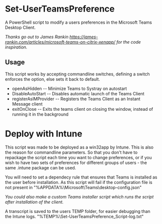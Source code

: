 # Set-UserTeamsPreference

A PowerShell script to modify a users preferences in the Microsoft Teams Desktop Client.

*Thanks go out to James Rankin https://james-rankin.com/articles/microsoft-teams-on-citrix-xenapp/ for the code inspiration.*

## Usage

This script works by accepting commandline switches, defining a switch enforces the option, else sets it back to default.

- openAsHidden
-- Minimize Teams to Systray on autostart
- DisableAutoStart
-- Disables automatic launch of the Teams Client
- registerAsIMProvider
-- Registers the Teams Client as an Instant Message client
- exitOnClose
-- Exits the teams client on closing the window, instead of running it in the background


# Deploy with Intune
This script was made to be deployed as a win32app by Intune.
This is also the reason for commandline parameters.
So that you don't have to repackage the script each time you want to change preferences, or if you wish to have two sets of preferences for different groups of users - the same .intune package can be used.

You will need to set a dependecy rule that ensures that Teams is installed as the user before installation.
As this script will fail if the configuration file is not present in "%APPDATA%\Microsoft\Teams\desktop-config.json"

*You could also make a custom Teams installer script which runs the script after installation of the client.*

A transcript is saved to the users TEMP folder, for easier debugging than the Intune logs.
"%TEMP%\Set-UserTeamsPreference_Script-log.txt"




